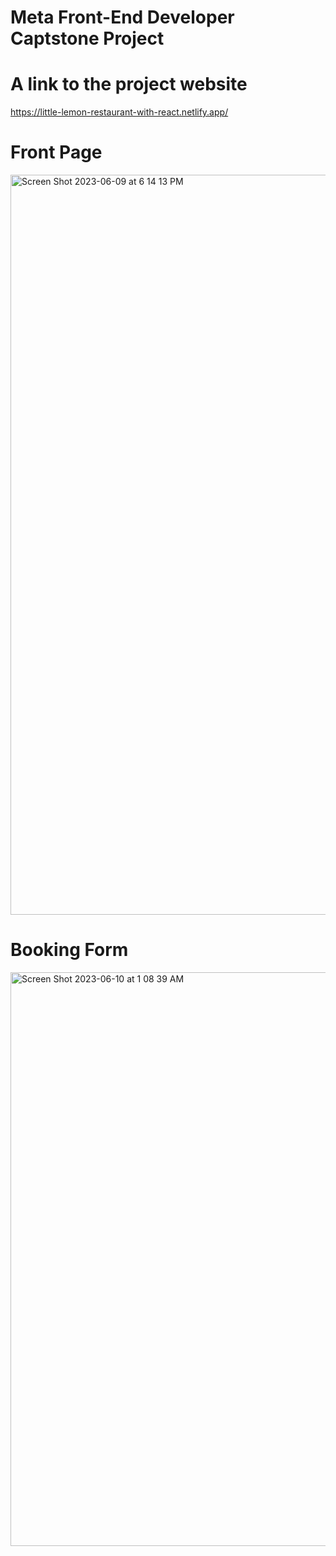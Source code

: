 
# Meta Front-End Developer Captstone Project

# A link to the project website
https://little-lemon-restaurant-with-react.netlify.app/



# Front Page

<img width="1184" alt="Screen Shot 2023-06-09 at 6 14 13 PM" src="https://github.com/Kxanx1538/Meta-Front-End-Capstone-Project/assets/121854477/fca7dcca-6a15-4ece-b9b8-4af050a47bba">







# Booking Form

<img width="918" alt="Screen Shot 2023-06-10 at 1 08 39 AM" src="https://github.com/Kxanx1538/Meta-Front-End-Capstone-Project/assets/121854477/466adccd-1f93-4a5d-864a-31c9397f8dc5">

